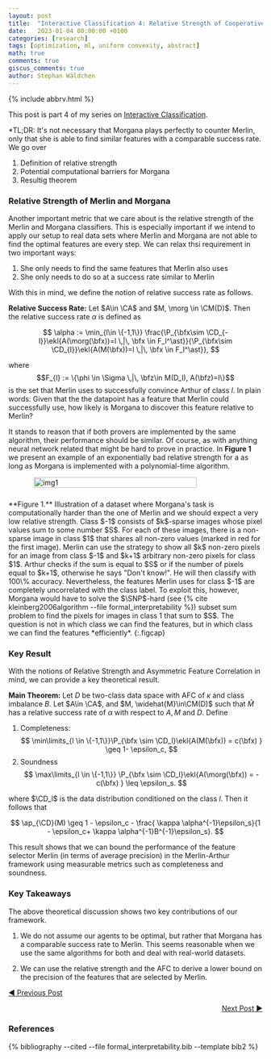 ```yaml
---
layout: post
title:  "Interactive Classification 4: Relative Strength of Cooperative and Adversarial Prover"
date:   2023-01-04 00:00:00 +0100
categories: [research]
tags: [optimization, ml, uniform convexity, abstract]
math: true
comments: true
giscus_comments: true
author: Stephan Wäldchen
---
```


{% include abbrv.html %}

$\newcommand{\ap}{\text{Pr}}$
$\newcommand{\morg}{\widehat{M}}$

<style>
  .figcap {
    font-size: 0.9em;
  }
</style>

This post is part 4 of my series on <a href="/blog/2023/FI_start/">Interactive Classification</a>.

*TL;DR:
It's not necessary that Morgana plays perfectly to counter Merlin, only that she is able to find similar features with a comparable success rate. We go over
1. Definition of relative strength
1. Potential computational barriers for Morgana
1. Resultig theorem

<!--more-->

### Relative Strength of Merlin and Morgana
Another important metric that we care about is the relative strength of the Merlin and Morgana classifiers. This is especially important if we intend to apply our setup to real data sets where Merlin and Morgana are not able to find the optimal features are every step.
We can relax thsi requirement in two important ways:
1. She only needs to find the same features that Merlin also uses
1. She only needs to do so at a success rate similar to Merlin

With this in mind, we define the notion of relative success rate as follows.

**Relative Success Rate:** Let $A\in \CA$ and $M, \morg \in \CM(D)$. Then the relative success rate $\alpha$ is defined as

$$
   \alpha := \min_{l\in \{-1,1\}} \frac{\P_{\bfx\sim \CD_{-l}}\ekl{A(\morg(\bfx))=l \,|\, \bfx \in F_l^\ast}}{\P_{\bfx\sim \CD_{l}}\ekl{A(M(\bfx))=l \,|\, \bfx \in F_l^\ast}},
$$

where
$$F_{l} := \{\phi \in \Sigma \,|\, \bfz\in M(D_l), A(\bfz)=l\}$$ is the set that Merlin uses to successfully convince Arthur of class $l$. In plain words: Given that the the datapoint has a feature that Merlin could successfully use, how likely is Morgana to discover this feature relative to Merlin?

It stands to reason that if both provers are implemented by the same algorithm, their performance should be similar. Of course, as with anything neural network related that might be hard to prove in practice. In **Figure 1** we present an example of an exponentially bad relative strength for a as long as Morgana is implemented with a polynomial-time algorithm.

<div style="display: flex; justify-content: center;">
  <img src="{{site.url }}{{site.baseurl }}/assets/img/merlin_arthur/random_sparse.svg" alt="img1" style="float:center; width:80%">
  <p style="clear: both;"></p>
</div>
<br>
**Figure 1.** Illustration of a dataset where Morgana's task is computationally harder than the one of Merlin and we should expect a very low relative strength. Class $-1$ consists of $k$-sparse images whose pixel values sum to some number $S$. For each of these images, there is a non-sparse image in class $1$ that shares all non-zero values (marked in red for the first image). Merlin can use the strategy to show all $k$ non-zero pixels for an image from class $-1$ and $k+1$ arbitrary non-zero pixels for class $1$. Arthur checks if the sum is equal to $S$ or if the number of pixels equal to $k+1$, otherwise he says "Don't know!". He will then classify with 100\% accuracy. Nevertheless, the features Merlin uses for class $-1$ are completely uncorrelated with the class label. To exploit this, however, Morgana would have to solve the $\SNP$-hard (see {% cite kleinberg2006algorithm --file formal_interpretability %}) subset sum problem to find the pixels for images in class 1 that sum to $S$. The question is not in which class we can find the features, but in which class we can find the features *efficiently*.
{:.figcap}
<br>


### Key Result

With the notions of Relative Strength and Asymmetric Feature Correlation in mind, we can provide a key theoretical result.

**Main Theorem:** Let $D$ be two-class data space with AFC of $\kappa$ and class imbalance $B$. Let $A\in \CA$, and $M, \widehat{M}\in\CM(D)$ such that $\widehat{M}$ has a relative success rate of $\alpha$ with respect to $A, M$ and $D$.
Define

1. Completeness:
$$
\min\limits_{l \in \{-1,1\}}\P_{\bfx \sim \CD_l}\ekl{A(M(\bfx)) = c(\bfx) } \geq 1- \epsilon_c,
$$
2. Soundness
$$
\max\limits_{l \in \{-1,1\}} \P_{\bfx \sim \CD_l}\ekl{A(\morg(\bfx)) = -c(\bfx) } \leq  \epsilon_s.
$$

where $\CD_l$ is the data distribution conditioned on the class $l$.
Then it follows that

$$
\ap_{\CD}(M) \geq 1 - \epsilon_c - \frac{ \kappa \alpha^{-1}\epsilon_s}{1 - \epsilon_c+ \kappa \alpha^{-1}B^{-1}\epsilon_s}.
$$

This result shows that we can bound the performance of the feature selector Merlin (in terms of average precision) in the Merlin-Arthur framework using measurable metrics such as completeness and soundness.

### Key Takeaways
The above theoretical discussion shows two key contributions of our framework.
1. We do not assume our agents to be optimal, but rather that Morgana has a comparable success rate to Merlin. This seems reasonable when we use the same algorithms for both and deal with real-world datasets.

1. We can use the relative strength and the AFC to derive a lower bound on the precision of the features that are selected by Merlin.

<a href="/blog/2023/FI_AFC/">&#9664; Previous Post</a>
<p align="right"><a href="/blog/2023/FI_Complexity/" align="right"> Next Post &#9654;</a></p>

### References


{% bibliography --cited --file formal_interpretability.bib --template bib2 %}
